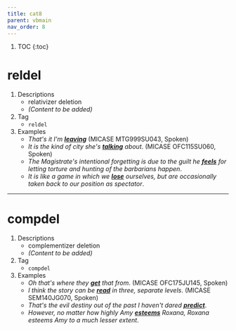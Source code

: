 ```yaml
---
title: cat8
parent: vbmain
nav_order: 8
---
```

1. TOC
{:toc}

# reldel

1. Descriptions
    - relativizer deletion
    - *(Content to be added)*
2. Tag
    - `reldel`
3. Examples
    - *That's it I'm <ins>**leaving**</ins>* (MICASE MTG999SU043, Spoken)
    - *It is the kind of city she's <ins>**talking**</ins> about*. (MICASE OFC115SU060, Spoken)
    - *The Magistrate's intentional forgetting is due to the guilt he <ins>**feels**</ins> for letting torture and hunting of the barbarians happen*.
    - *It is like a game in which we <ins>**lose**</ins> ourselves, but are occasionally taken back to our position as spectator*.

---

# compdel

1. Descriptions
    - complementizer deletion
    - *(Content to be added)*
2. Tag
    - `compdel`
3. Examples
    - *Oh that's where they <ins>**get**</ins> that from*. (MICASE OFC175JU145, Spoken)
    - *I think the story can be <ins>**read**</ins> in three, separate levels*. (MICASE SEM140JG070, Spoken)
    - *That's the evil destiny out of the past I haven't dared <ins>**predict**</ins>*.
    - *However, no matter how highly Amy <ins>**esteems**</ins> Roxana, Roxana esteems Amy to a much lesser extent*.

